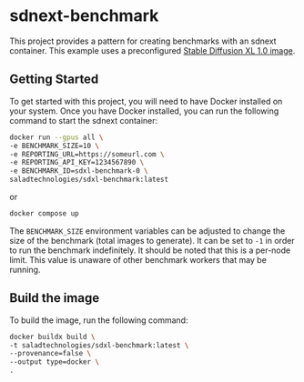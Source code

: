 # sdnext-benchmark

This project provides a pattern for creating benchmarks with an sdnext container. This example uses a preconfigured [Stable Diffusion XL 1.0 image](https://hub.docker.com/r/saladtechnologies/sdnext-sdxl10).

## Getting Started

To get started with this project, you will need to have Docker installed on your system. Once you have Docker installed, you can run the following command to start the sdnext container:

```bash
docker run --gpus all \
-e BENCHMARK_SIZE=10 \
-e REPORTING_URL=https://someurl.com \
-e REPORTING_API_KEY=1234567890 \
-e BENCHMARK_ID=sdxl-benchmark-0 \
saladtechnologies/sdxl-benchmark:latest
```

or

```bash
docker compose up
```

The `BENCHMARK_SIZE` environment variables can be adjusted to change the size of the benchmark (total images to generate). It can be set to `-1` in order to run the benchmark indefinitely. It should be noted that this is a per-node limit. This value is unaware of other benchmark workers that may be running.

## Build the image

To build the image, run the following command:

```bash
docker buildx build \
-t saladtechnologies/sdxl-benchmark:latest \
--provenance=false \
--output type=docker \
.
```